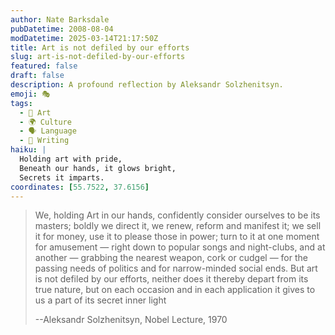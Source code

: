 ```yaml
---
author: Nate Barksdale
pubDatetime: 2008-08-04
modDatetime: 2025-03-14T21:17:50Z
title: Art is not defiled by our efforts
slug: art-is-not-defiled-by-our-efforts
featured: false
draft: false
description: A profound reflection by Aleksandr Solzhenitsyn.
emoji: 🎭
tags:
  - 🎨 Art
  - 🌍 Culture
  - 🗣️ Language
  - 📝 Writing
haiku: |
  Holding art with pride,  
  Beneath our hands, it glows bright,  
  Secrets it imparts.
coordinates: [55.7522, 37.6156]
---
```


> We, holding Art in our hands, confidently consider ourselves to be its masters; boldly we direct it, we renew, reform and manifest it; we sell it for money, use it to please those in power; turn to it at one moment for amusement — right down to popular songs and night-clubs, and at another — grabbing the nearest weapon, cork or cudgel — for the passing needs of politics and for narrow-minded social ends. But art is not defiled by our efforts, neither does it thereby depart from its true nature, but on each occasion and in each application it gives to us a part of its secret inner light
>
> --Aleksandr Solzhenitsyn, Nobel Lecture, 1970
